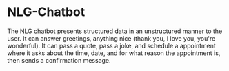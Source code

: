 # NLG-Chatbot
The NLG chatbot presents structured data in an unstructured manner to the user. It can answer greetings, anything nice (thank you, I love you, you're wonderful). It can pass a quote, pass a joke, and schedule a  appointment where it asks about the time, date, and for what reason the appointment is, then sends a confirmation message.
